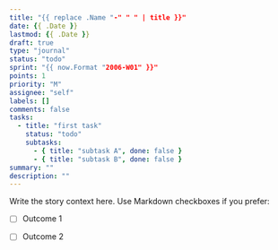 ```yaml
---
title: "{{ replace .Name "-" " " | title }}"
date: {{ .Date }}
lastmod: {{ .Date }}
draft: true
type: "journal"
status: "todo"
sprint: "{{ now.Format "2006-W01" }}"
points: 1
priority: "M"
assignee: "self"
labels: []
comments: false
tasks:
  - title: "first task"
    status: "todo"
    subtasks:
      - { title: "subtask A", done: false }
      - { title: "subtask B", done: false }
summary: ""
description: ""
---
```


Write the story context here. Use Markdown checkboxes if you prefer:

- [ ] Outcome 1
- [ ] Outcome 2

